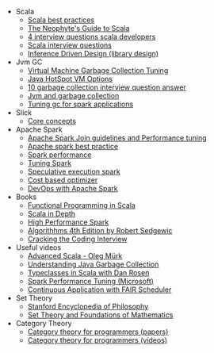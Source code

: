 * Scala
  * [Scala best practices](https://github.com/alexandru/scala-best-practices)
  * [The Neophyte's Guide to Scala](https://danielwestheide.com/scala/neophytes.html)
  * [4 interview questions scala developers](https://insights.dice.com/2014/09/12/4-interview-questions-scala-developers/)
  * [Scala interview questions](https://pedrorijo.com/blog/scala-interview-questions/)
  * [Inference Driven Design (library design)](https://mpilquist.github.io/blog/2018/07/04/fs2/)
* Jvm GC
  * [Virtual Machine Garbage Collection Tuning](http://www.oracle.com/technetwork/java/javase/gc-tuning-6-140523.html)
  * [Java HotSpot VM Options](https://www.oracle.com/technetwork/articles/java/vmoptions-jsp-140102.html)
  * [10 garbage collection interview question answer](https://javarevisited.blogspot.com/2012/10/10-garbage-collection-interview-question-answer.html)
  * [Jvm and garbage collection](https://dzone.com/articles/jvm-and-garbage-collection)
  * [Tuning gc for spark applications](https://databricks.com/blog/2015/05/28/tuning-java-garbage-collection-for-spark-applications.html)
* Slick
  * [Core concepts](http://slick.lightbend.com/doc/3.2.0/concepts.html)
* Apache Spark
  * [Apache Spark Join guidelines and Performance tuning](https://github.com/vaquarkhan/vk-wiki-notes/wiki/Apache-Spark-Join-guidelines-and-Performance-tuning)
  * [Apache spark best practice](https://umbertogriffo.gitbooks.io/apache-spark-best-practices-and-tuning/)
  * [Spark performance](https://michalsenkyr.github.io/2018/01/spark-performance)
  * [Tuning Spark](https://spark.apache.org/docs/latest/tuning.html)
  * [Speculative execution spark](https://blog.knoldus.com/tuning-apache-spark-application-with-speculation/)
  * [Cost based optimizer](https://databricks.com/blog/2017/08/31/cost-based-optimizer-in-apache-spark-2-2.html)
  * [DevOps with Apache Spark](https://www.youtube.com/watch?v=l4ZYUfZuRbU)
* Books
  * [Functional Programming in Scala](https://www.amazon.com/Functional-Programming-Scala-Paul-Chiusano/dp/1617290653/ref=pd_lpo_sbs_14_t_1?_encoding=UTF8&psc=1&refRID=C345JFSGJVB0RTQQW09H)
  * [Scala in Depth](https://www.amazon.com/Scala-Depth-Joshua-D-Suereth/dp/1935182706)
  * [High Performance Spark](https://www.amazon.com/dp/1491943203/ref=emc_b_5_t)
  * [Algorithhms 4th Edition by Robert Sedgewic](https://www.amazon.com/Algorithms-4th-Robert-Sedgewick/dp/032157351X?keywords=algorithms+4th+edition+by+robert+sedgewick&qid=1537865879&s=Books&sr=1-1-spell&ref=sr_1_1)
  * [Cracking the Coding Interview](https://www.amazon.com/Cracking-Coding-Interview-Programming-Questions/dp/0984782850?keywords=Gayle+Laakmann+McDowell+-+Cracking+the+Coding+Interview&qid=1537866048&s=Books&sr=1-1-catcorr&ref=sr_1_1)
* Useful videos
  * [Advanced Scala - Oleg Mürk](https://www.youtube.com/watch?v=hC4gGCD3vlY)
  * [Understanding Java Garbage Collection](https://www.youtube.com/watch?v=Uj1_4shgXpk)
  * [Typeclasses in Scala with Dan Rosen](https://www.youtube.com/watch?v=sVMES4RZF-8)
  * [Spark Performance Tuning (Microsoft)](https://www.youtube.com/watch?v=LtcPhcHAvLw)
  * [Continuous Application with FAIR Scheduler](https://www.youtube.com/watch?time_continue=1&v=oXwOQKXo9VE)
* Set Theory
  * [Stanford Encyclopedia of Philosophy](https://plato.stanford.edu/entries/set-theory/)
  * [Set Theory and Foundations of Mathematics](http://www.settheory.net/)
* Category Theory
  * [Category theory for programmers (papers)](https://bartoszmilewski.com/2014/10/28/category-theory-for-programmers-the-preface/)
  * [Category theory for programmers (videos)](https://www.youtube.com/watch?v=I8LbkfSSR58&list=PLbgaMIhjbmEnaH_LTkxLI7FMa2HsnawM_)
